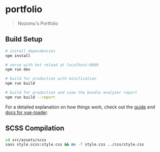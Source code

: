 # portfolio

> Nozomu's Portfolio

## Build Setup

```bash
# install dependencies
npm install

# serve with hot reload at localhost:8080
npm run dev

# build for production with minification
npm run build

# build for production and view the bundle analyzer report
npm run build --report
```

For a detailed explanation on how things work, check out the [guide](http://vuejs-templates.github.io/webpack/) and [docs for vue-loader](http://vuejs.github.io/vue-loader).

## SCSS Compilation

```bash
cd src/assets/scss
sass style.scss:style.css && mv -f style.css ../css/style.css
```
